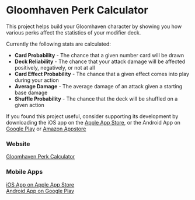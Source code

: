 # Gloomhaven Perk Calculator

This project helps build your Gloomhaven character by showing you how various perks affect the statistics of your modifier deck.

Currently the following stats are calculated:
- **Card Probability** - The chance that a given number card will be drawn
- **Deck Reliability** - The chance that your attack damage will be affected positively, negatively, or not at all
- **Card Effect Probability** - The chance that a given effect comes into play during your action
- **Average Damage** - The average damage of an attack given a starting base damage
- **Shuffle Probability** - The chance that the deck will be shuffled on a given action

If you found this project useful, consider supporting its development by downloading the iOS app on the [Apple App Store](https://itunes.apple.com/us/app/gloomhaven-perk-calculator/id1491796181), or the Android App on [Google Play](https://play.google.com/store/apps/details?id=com.troitsksoft.gloomhaven_calculator_mobile) or [Amazon Appstore](https://www.amazon.com/gp/product/B08271L4T1)

### Website
[Gloomhaven Perk Calculator](https://gloomhaven.org) <br/>

### Mobile Apps
[iOS App on Apple App Store](https://itunes.apple.com/us/app/gloomhaven-perk-calculator/id1491796181) <br/>
[Android App on Google Play](https://play.google.com/store/apps/details?id=com.troitsksoft.gloomhaven_calculator_mobile) <br/>
